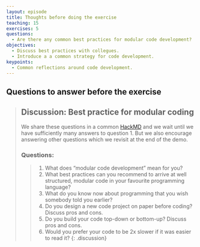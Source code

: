 ```yaml
---
layout: episode
title: Thoughts before doing the exercise
teaching: 15
exercises: 5
questions:
  - Are there any common best practices for modular code development?
objectives:
  - Discuss best practices with collegues.
  - Introduce a a common strategy for code development.
keypoints:
  - Common reflections around code development.
---
```



## Questions to answer **before** the exercise



> ## Discussion: Best practice for modular coding
>
> We share these questions in a common [HackMD](https://hackmd.io/GjKgLZ5jRYGPAbuPkCfGtw) and we wait until we have sufficiently many answers to question 1. But we also encourage answering other questions which we revisit at the end of the demo.
> ### Questions:
> > 1. What does “modular code development” mean for you?
> > 2. What best practices can you recommend to arrive at well structured, modular code in your favourite programming language?
> > 3. What do you know now about programming that you wish somebody told you earlier?
> > 4. Do you design a new code project on paper before coding? Discuss pros and cons.
> > 5. Do you build your code top-down or bottom-up? Discuss pros and cons.
> > 6. Would you prefer your code to be 2x slower if it was easier to read it?
{: .discussion}
